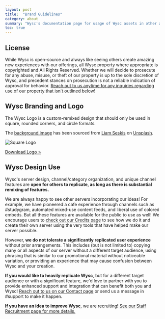 ```yaml
---
layout: post
title:  "Brand Guidelines"
category: about
summary: "Wysc's documentation page for usage of Wysc assets in other areas of the Internet."
toc: true
---
```


## License

While Wysc is open-source and always like seeing others create amazing new experiences with our offerings, all Wysc property where appropriate is copyrighted and All Rights Reserved. Whether we will decide to prosecute for any abuse, misuse, or theft of our property is up to the sole discretion of Wysc, and precedent stances on prosecution is not a reliable indication of approval for behavior. [Reach out to us anytime for any inquiries regarding use of our property that isn't outlined below!](contact)

## Wysc Branding and Logo

The Wysc Logo is a custom-remixed design that should only be used in square, rounded corners, and circle formats.

The [background image](https://unsplash.com/photos/9NhciG1wq10) has been sourced from [Liam Seskis](https://unsplash.com/@liamseskis?utm_source=unsplash&utm_medium=referral&utm_content=creditCopyText) on [Unsplash](https://unsplash.com/?utm_source=unsplash&utm_medium=referral&utm_content=creditCopyText).

![Square Logo](../../media/wsc-square-sm.png "Square Logo")

<a href="../../media/wsc-square-sm.png" download="Wysc Logo">Download Logo ></a>

## Wysc Design Use

Wysc's server design, channel/category organization, and unique channel features are **open for others to replicate, as long as there is substantial remixing of features.**

We are always happy to see other servers incorporating our ideas! For example, we have pioneered a cafe experience through channels such as #studygram, automated mixed-use content feeds, and liberal use of colored embeds. But all these features are available for the public to use as well! We encourage users to [check out our Credits page](credits) to see how we do it and create their own server using the very tools that have helped make our server possible.

However, **we do not tolerate a significantly replicated user experience** without prior arrangements. This includes (but is not limited to) copying many or all aspects of our server without a different target audience, using phrasing that is similar to our promotional material without noticeable variation, or providing an experience that may cause confusion between Wysc and your creation.

**If you would like to heavily replicate Wysc**, but for a different target audience or with a significant feature, we'd love to partner with you to provide enhanced support and integration that can benefit both you and Wysc! [Reach out to us on our Contact page](contact) or send us a message in #support to make it happen.

**If you have an idea to improve Wysc**, we are recruiting! [See our Staff Recruitment page for more details.](staffrecruit)